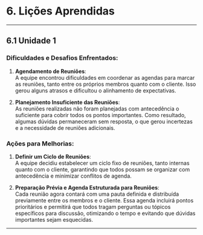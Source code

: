 # 6. Lições Aprendidas

___________________________________________________________________________________

## 6.1 Unidade 1
### Dificuldades e Desafios Enfrentados:

1. **Agendamento de Reuniões**:  
   A equipe encontrou dificuldades em coordenar as agendas para marcar as reuniões, tanto entre os próprios membros quanto com o cliente. Isso gerou alguns atrasos e dificultou o alinhamento de expectativas.

2. **Planejamento Insuficiente das Reuniões**:  
   As reuniões realizadas não foram planejadas com antecedência o suficiente para cobrir todos os pontos importantes. Como resultado, algumas dúvidas permaneceram sem resposta, o que gerou incertezas e a necessidade de reuniões adicionais.

### Ações para Melhorias:

1. **Definir um Ciclo de Reuniões**:  
   A equipe decidiu estabelecer um ciclo fixo de reuniões, tanto internas quanto com o cliente, garantindo que todos possam se organizar com antecedência e minimizar conflitos de agenda.

2. **Preparação Prévia e Agenda Estruturada para Reuniões**:  
   Cada reunião agora contará com uma pauta definida e distribuída previamente entre os membros e o cliente. Essa agenda incluirá pontos prioritários e permitirá que todos tragam perguntas ou tópicos específicos para discussão, otimizando o tempo e evitando que dúvidas importantes sejam esquecidas.
___________________________________________________________________________________